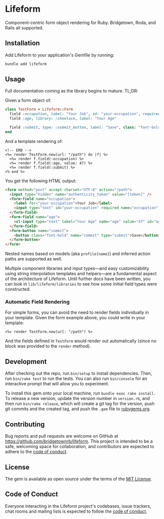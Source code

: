 # Lifeform

Component-centric form object rendering for Ruby. Bridgetown, Roda, and Rails all supported.

## Installation

Add Lifeform to your application's Gemfile by running:

```sh
bundle add lifeform
```

## Usage

Full documentation coming as the library begins to mature. TL;DR:

Given a form object of:

```rb
class TestForm < Lifeform::Form
  field :occupation, label: "Your Job", id: "your-occupation", required: true
  field :age, library: :shoelace, label: "Your Age"

  field :submit, type: :submit_button, label: "Save", class: "font-bold"
end
```

And a template rendering of:

```erb
<!-- ERB -->
<%= render TestForm.new(url: "/path") do |f| %>
  <%= render f.field(:occupation) %>
  <%= render f.field(:age, value: 47) %>
  <%= render f.field(:submit) %>
<% end %>
```

You get the following HTML output:

```html
<form method="post" accept-charset="UTF-8" action="/path">
  <input type="hidden" name="authenticity_token" value="[token]" />
  <form-field name="occupation">
    <label for="your-occupation">Your Job</label>
    <input type="text" id="your-occupation" required name="occupation" />
  </form-field>
  <form-field name="age">
    <sl-input type="text" label="Your Age" name="age" value="47" id="age"></sl-input>
  </form-field>
  <form-button name="commit">
    <button class="font-bold" name="commit" type="submit">Save</button>
  </form-button>
</form>
```

Nested names based on models (aka `profile[name]`) and inferred action paths are supported as well.

Multiple component libraries and input types—and easy customizability using string interpolation templates and helpers—are a fundamental aspect of the architecture of Lifeform. Until further docs have been written, you can look in `lib/lifeform/libraries` to see how some initial field types were constructed.

### Automatic Field Rendering

For simple forms, you can avoid the need to render fields individually in your template. Given the form example above, you could write in your template:

```erb
<%= render TestForm.new(url: "/path") %>
```

And the fields defined in `TestForm` would render out automatically (since no block was provided to the `render` method).

## Development

After checking out the repo, run `bin/setup` to install dependencies. Then, run `bin/rake test` to run the tests. You can also run `bin/console` for an interactive prompt that will allow you to experiment.

To install this gem onto your local machine, run `bundle exec rake install`. To release a new version, update the version number in `version.rb`, and then run `bin/rake release`, which will create a git tag for the version, push git commits and the created tag, and push the `.gem` file to [rubygems.org](https://rubygems.org).

## Contributing

Bug reports and pull requests are welcome on GitHub at https://github.com/bridgetownrb/lifeform. This project is intended to be a safe, welcoming space for collaboration, and contributors are expected to adhere to the [code of conduct](https://github.com/bridgetownrb/lifeform/blob/main/CODE_OF_CONDUCT.md).

## License

The gem is available as open source under the terms of the [MIT License](https://opensource.org/licenses/MIT).

## Code of Conduct

Everyone interacting in the Lifeform project's codebases, issue trackers, chat rooms and mailing lists is expected to follow the [code of conduct](https://github.com/bridgetownrb/lifeform/blob/main/CODE_OF_CONDUCT.md).
